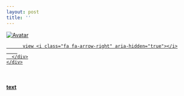 ```yaml
---
layout: post
title: ''
---
```


<p class="imglist">

<div class="image-container">
  <a href="https://pic.imgdb.cn/item/5ee88e892cb53f50feb20824.jpg"  data-fancybox="images">
    <img src="https://pic.imgdb.cn/item/5ee88ee52cb53f50feb25ddf.jpg" alt="Avatar" class="image" />
    <div class="overlay">
      <div class="text">
        
          view <i class="fa fa-arrow-right" aria-hidden="true"></i>
        
      </div>
    </div>
  </a>
</div>









<a href="https://pic.imgdb.cn/item/5ee88e892cb53f50feb20827.jpg" data-fancybox="images"><img src="" /></a>
<a href="https://pic.imgdb.cn/item/5ee88e892cb53f50feb2082c.jpg" data-fancybox="images"><img src="" /></a>
<a href="https://pic.imgdb.cn/item/5ee88e892cb53f50feb20832.jpg" data-fancybox="images"><img src="" /></a>
<a href="https://pic.imgdb.cn/item/5ee88e892cb53f50feb20835.jpg" data-fancybox="images"><img src="" /></a>
<a href="https://pic.imgdb.cn/item/5ee88e892cb53f50feb2083a.jpg" data-fancybox="images"><img src="" /></a>
<a href="https://pic.imgdb.cn/item/5ee88e892cb53f50feb2083c.jpg" data-fancybox="images"><img src="" /></a>
<a href="https://pic.imgdb.cn/item/5ee88e892cb53f50feb2083e.jpg" data-fancybox="images"><img src="" /></a>
<a href="https://pic.imgdb.cn/item/5ee88e892cb53f50feb20844.jpg" data-fancybox="images"><img src="" /></a>
<a href="https://pic.imgdb.cn/item/5ee88e892cb53f50feb20846.jpg" data-fancybox="images"><img src="" /></a>
<a href="https://pic.imgdb.cn/item/5ee88e892cb53f50feb20849.jpg" data-fancybox="images"><img src="" /></a>
<a href="https://pic.imgdb.cn/item/5ee88e892cb53f50feb2084c.jpg" data-fancybox="images"><img src="" /></a>
<a href="https://pic.imgdb.cn/item/5ee88e892cb53f50feb20850.jpg" data-fancybox="images"><img src="" /></a>
<a href="https://pic.imgdb.cn/item/5ee88e892cb53f50feb20854.jpg" data-fancybox="images"><img src="" /></a>
<a href="https://pic.imgdb.cn/item/5ee88e892cb53f50feb2085b.jpg" data-fancybox="images"><img src="" /></a>
<a href="https://pic.imgdb.cn/item/5ee88e892cb53f50feb2085f.jpg" data-fancybox="images"><img src="" /></a>
<a href="https://pic.imgdb.cn/item/5ee88e892cb53f50feb20863.jpg" data-fancybox="images"><img src="" /></a>
<a href="https://pic.imgdb.cn/item/5ee88e892cb53f50feb20865.jpg" data-fancybox="images"><img src="" /></a>
<a href="https://pic.imgdb.cn/item/5ee88e892cb53f50feb20867.jpg" data-fancybox="images"><img src="" /></a>
<a href="https://pic.imgdb.cn/item/5ee88e892cb53f50feb2086b.jpg" data-fancybox="images"><img src="" /></a>
<a href="https://pic.imgdb.cn/item/5ee88e892cb53f50feb20870.jpg" data-fancybox="images"><img src="" /></a>
<a href="https://pic.imgdb.cn/item/5ee88e892cb53f50feb20873.jpg" data-fancybox="images"><img src="" /></a>
<a href="https://pic.imgdb.cn/item/5ee88e892cb53f50feb20876.jpg" data-fancybox="images"><img src="" /></a>
<a href="https://pic.imgdb.cn/item/5ee88e892cb53f50feb20878.jpg" data-fancybox="images"><img src="" /></a>
<a href="https://pic.imgdb.cn/item/5ee88e892cb53f50feb2087b.jpg" data-fancybox="images"><img src="" /></a>
<a href="https://pic.imgdb.cn/item/5ee88e892cb53f50feb20881.jpg" data-fancybox="images"><img src="" /></a>
<a href="https://pic.imgdb.cn/item/5ee88e892cb53f50feb20889.jpg" data-fancybox="images"><img src="" /></a>
<a href="https://pic.imgdb.cn/item/5ee88e892cb53f50feb2088c.jpg" data-fancybox="images"><img src="" /></a>
<a href="https://pic.imgdb.cn/item/5ee88e892cb53f50feb20891.jpg" data-fancybox="images"><img src="" /></a>
<a href="https://pic.imgdb.cn/item/5ee88e892cb53f50feb20896.jpg" data-fancybox="images"><img src="" /></a>
<a href="https://pic.imgdb.cn/item/5ee88ec22cb53f50feb23c94.jpg" data-fancybox="images"><img src="" /></a>
<a href="https://pic.imgdb.cn/item/5ee88ec22cb53f50feb23c96.jpg" data-fancybox="images"><img src="" /></a>
<a href="https://pic.imgdb.cn/item/5ee88ec22cb53f50feb23c9e.jpg" data-fancybox="images"><img src="" /></a>
<a href="https://pic.imgdb.cn/item/5ee88ec22cb53f50feb23ca2.jpg" data-fancybox="images"><img src="" /></a>
<a href="https://pic.imgdb.cn/item/5ee88ec22cb53f50feb23ca5.jpg" data-fancybox="images"><img src="" /></a>
<a href="https://pic.imgdb.cn/item/5ee88ec22cb53f50feb23cac.jpg" data-fancybox="images"><img src="" /></a>
<a href="https://pic.imgdb.cn/item/5ee88ec22cb53f50feb23cb0.jpg" data-fancybox="images"><img src="" /></a>
<a href="https://pic.imgdb.cn/item/5ee88ec22cb53f50feb23cb4.jpg" data-fancybox="images"><img src="" /></a>
<a href="https://pic.imgdb.cn/item/5ee88ec22cb53f50feb23cb7.jpg" data-fancybox="images"><img src="" /></a>
<a href="https://pic.imgdb.cn/item/5ee88ec22cb53f50feb23cbb.jpg" data-fancybox="images"><img src="" /></a>
<a href="https://pic.imgdb.cn/item/5ee88ec22cb53f50feb23cbf.jpg" data-fancybox="images"><img src="" /></a>
<a href="https://pic.imgdb.cn/item/5ee88ec22cb53f50feb23cc1.jpg" data-fancybox="images"><img src="" /></a>
<a href="https://pic.imgdb.cn/item/5ee88ec22cb53f50feb23cc6.jpg" data-fancybox="images"><img src="" /></a>
<a href="https://pic.imgdb.cn/item/5ee88ec22cb53f50feb23cc9.jpg" data-fancybox="images"><img src="" /></a>
<a href="https://pic.imgdb.cn/item/5ee88ec22cb53f50feb23cce.jpg" data-fancybox="images"><img src="" /></a>
<a href="https://pic.imgdb.cn/item/5ee88ec22cb53f50feb23cd2.jpg" data-fancybox="images"><img src="" /></a>
<a href="https://pic.imgdb.cn/item/5ee88ec22cb53f50feb23cd5.jpg" data-fancybox="images"><img src="" /></a>
<a href="https://pic.imgdb.cn/item/5ee88ec22cb53f50feb23cd8.jpg" data-fancybox="images"><img src="" /></a>
<a href="https://pic.imgdb.cn/item/5ee88ec22cb53f50feb23cdb.jpg" data-fancybox="images"><img src="" /></a>
<a href="https://pic.imgdb.cn/item/5ee88ec22cb53f50feb23cdf.jpg" data-fancybox="images"><img src="" /></a>
<a href="https://pic.imgdb.cn/item/5ee88ec22cb53f50feb23ce3.jpg" data-fancybox="images"><img src="" /></a>
<a href="https://pic.imgdb.cn/item/5ee88ec22cb53f50feb23ce5.jpg" data-fancybox="images"><img src="" /></a>
<a href="https://pic.imgdb.cn/item/5ee88ec22cb53f50feb23ce7.jpg" data-fancybox="images"><img src="" /></a>
<a href="https://pic.imgdb.cn/item/5ee88ec22cb53f50feb23cea.jpg" data-fancybox="images"><img src="" /></a>
<a href="https://pic.imgdb.cn/item/5ee88ec22cb53f50feb23cec.jpg" data-fancybox="images"><img src="" /></a>
<a href="https://pic.imgdb.cn/item/5ee88ec22cb53f50feb23cef.jpg" data-fancybox="images"><img src="" /></a>
<a href="https://pic.imgdb.cn/item/5ee88ec22cb53f50feb23cf1.jpg" data-fancybox="images"><img src="" /></a>
<a href="https://pic.imgdb.cn/item/5ee88ec22cb53f50feb23d0b.jpg" data-fancybox="images"><img src="" /></a>
<a href="https://pic.imgdb.cn/item/5ee88ec22cb53f50feb23d0e.jpg" data-fancybox="images"><img src="" /></a>
<a href="https://pic.imgdb.cn/item/5ee88ec22cb53f50feb23d13.jpg" data-fancybox="images"><img src="" /></a>
<a href="https://pic.imgdb.cn/item/5ee88ee52cb53f50feb25ddc.jpg" data-fancybox="images"><img src="" /></a>
<a href="https://pic.imgdb.cn/item/5ee88ee52cb53f50feb25ddf.jpg" data-fancybox="images"><img src="" /></a>
<a href="https://pic.imgdb.cn/item/5ee88ee52cb53f50feb25de1.jpg" data-fancybox="images"><img src="" /></a>
<a href="https://pic.imgdb.cn/item/5ee88ee52cb53f50feb25de3.jpg" data-fancybox="images"><img src="" /></a>
<a href="https://pic.imgdb.cn/item/5ee88ee52cb53f50feb25de6.jpg" data-fancybox="images"><img src="" /></a>
<a href="https://pic.imgdb.cn/item/5ee88ee52cb53f50feb25de9.jpg" data-fancybox="images"><img src="" /></a>
<a href="https://pic.imgdb.cn/item/5ee88ee52cb53f50feb25dec.jpg" data-fancybox="images"><img src="" /></a>
<a href="https://pic.imgdb.cn/item/5ee88ee52cb53f50feb25dee.jpg" data-fancybox="images"><img src="" /></a>
<a href="https://pic.imgdb.cn/item/5ee88ee52cb53f50feb25df0.jpg" data-fancybox="images"><img src="" /></a>

</p>


#### [text](https://cxcxcx.cx/works/0047a.html)
